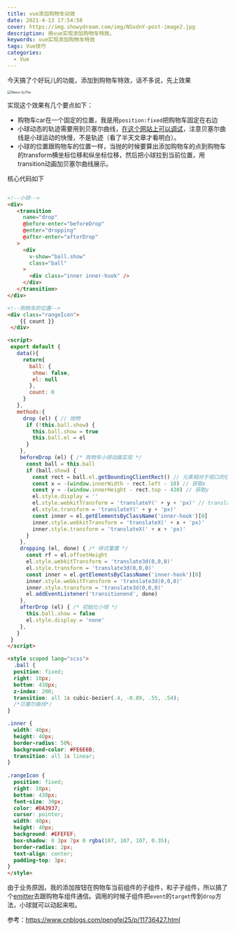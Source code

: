 ```yaml
---
title: vue添加购物车动效
date: 2021-4-13 17:54:58
cover: https://img.showydream.com/img/NSxdnY-post-image2.jpg
description: 用vue实现添加购物车特效。
keywords: vue实现添加购物车特效
tags: Vue技巧
categories: 
  - Vue
---
```



今天搞了个好玩儿的功能，添加到购物车特效，话不多说，先上效果

<img src="https://img.showydream.com/img/pmcULm-0bwnr-2y73w.gif" alt="0bwnr-2y73w" style="zoom:50%;" />

实现这个效果有几个要点如下：

- 购物车car在一个固定的位置，我是用`position:fixed`把购物车固定在右边
- 小球动态的轨迹需要用到贝塞尔曲线，[在这个网站上可以调试](https://cubic-bezier.com/#.4,-0.89,.55,.54)，注意贝塞尔曲线是小球运动的快慢，不是轨迹（看了半天文章才看明白）。
- 小球的位置跟购物车的位置一样，当抛的时候要算出添加购物车的点到购物车的transform横坐标位移和纵坐标位移，然后把小球拉到当前位置，用transition动画加贝塞尔曲线展示。

核心代码如下

```html

<!--小球-->
<div>
   <transition
     name="drop"
     @before-enter="beforeDrop"
     @enter="dropping"
     @after-enter="afterDrop"
   >
     <div
       v-show="ball.show"
       class="ball"
     >
       <div class="inner inner-hook" />
     </div>
   </transition>
</div>

<!--购物车的位置-->
<div class="rangeIcon">
    {{ count }}    
 </div>

<script>
 export default {
   data(){
     return{
       ball: {
        show: false,
        el: null 
       },
       count: 0
     }
   },
   methods:{
     drop (el) { // 抛物
      if (!this.ball.show) {
        this.ball.show = true
        this.ball.el = el
      }
    },
    beforeDrop (el) { /* 购物车小球动画实现 */
      const ball = this.ball
      if (ball.show) {
        const rect = ball.el.getBoundingClientRect() // 元素相对于视口的位置
        const x = -(window.innerWidth - rect.left - 10) // 获取x
        const y = -(window.innerHeight - rect.top - 430) // 获取y
        el.style.display = ''
        el.style.webkitTransform = 'translateY(' + y + 'px)' // translateY
        el.style.transform = 'translateY(' + y + 'px)'
        const inner = el.getElementsByClassName('inner-hook')[0]
        inner.style.webkitTransform = 'translateX(' + x + 'px)'
        inner.style.transform = 'translateX(' + x + 'px)'
      }
    },
    dropping (el, done) { /* 样式重置 */
      const rf = el.offsetHeight
      el.style.webkitTransform = 'translate3d(0,0,0)'
      el.style.transform = 'translate3d(0,0,0)'
      const inner = el.getElementsByClassName('inner-hook')[0]
      inner.style.webkitTransform = 'translate3d(0,0,0)'
      inner.style.transform = 'translate3d(0,0,0)'
      el.addEventListener('transitionend', done)
    },
    afterDrop (el) { /* 初始化小球 */
      this.ball.show = false
      el.style.display = 'none'
    },
   }
 }
</script>  

<style scoped lang="scss">
  .ball {
  position: fixed;
  right: 10px;
  bottom: 430px;
  z-index: 200;
  transition: all 1s cubic-bezier(.4, -0.89, .55, .54);
  /*贝塞尔曲线*/
}

.inner {
  width: 40px;
  height: 40px;
  border-radius: 50%;
  background-color: #FE6E6B;
  transition: all 1s linear;
}
  
.rangeIcon {
  position: fixed;
  right: 10px;
  bottom: 430px;
  font-size: 30px;
  color: #DA3937;
  cursor: pointer;
  width: 40px;
  height: 40px;
  background: #EFEFEF;
  box-shadow: 0 3px 7px 0 rgba(107, 107, 107, 0.35);
  border-radius: 2px;
  text-align: center;
  padding-top: 3px;
}  
</style>
```

由于业务原因，我的添加按钮在购物车当前组件的子组件，和子子组件，所以搞了个[emitter](https://www.npmjs.com/package/emitt)去跟购物车组件通信。调用的时候子组件把`event`的`target`传到`drop`方法，小球就可以动起来啦。



参考：https://www.cnblogs.com/pengfei25/p/11736427.html

